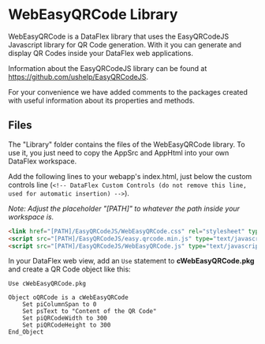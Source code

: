 # WebEasyQRCode Library

WebEasyQRCode is a DataFlex library that uses the EasyQRCodeJS Javascript library for QR Code generation. With it you can generate and display QR Codes inside your DataFlex web applications.

Information about the EasyQRCodeJS library can be found at https://github.com/ushelp/EasyQRCodeJS.

For your convenience we have added comments to the packages created with useful information about its properties and methods.

## Files

The "Library" folder contains the files of the WebEasyQRCode library. To use it, you just need to copy the AppSrc and AppHtml into your own DataFlex workspace.

Add the following lines to your webapp's index.html, just below the custom controls line (`<!-- DataFlex Custom Controls (do not remove this line, used for automatic insertion) -->`).

*Note: Adjust the placeholder "[PATH]" to whatever the path inside your workspace is.*

```html
<link href="[PATH]/EasyQRCodeJS/WebEasyQRCode.css" rel="stylesheet" type="text/css" />
<script src="[PATH]/EasyQRCodeJS/easy.qrcode.min.js" type="text/javascript" charset="utf-8"></script>
<script src="[PATH]/EasyQRCodeJS/WebEasyQRCode.js" type="text/javascript" charset="utf-8"></script>
```
In your DataFlex web view, add an `Use` statement to **cWebEasyQRCode.pkg** and create a QR Code object like this:

```
Use cWebEasyQRCode.pkg

Object oQRCode is a cWebEasyQRCode
    Set piColumnSpan to 0
    Set psText to "Content of the QR Code"
    Set piQRCodeWidth to 300
    Set piQRCodeHeight to 300
End_Object
```
